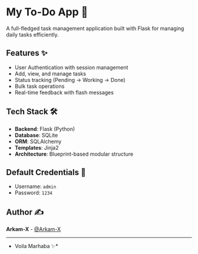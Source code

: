 # My To-Do App 📝

A full-fledged task management application built with Flask for managing daily tasks efficiently.

## Features ✨

- User Authentication with session management
- Add, view, and manage tasks
- Status tracking (Pending → Working → Done)
- Bulk task operations
- Real-time feedback with flash messages

## Tech Stack 🛠️

- **Backend**: Flask (Python)
- **Database**: SQLite
- **ORM**: SQLAlchemy
- **Templates**: Jinja2
- **Architecture**: Blueprint-based modular structure

## Default Credentials 🔑

- Username: `admin`
- Password: `1234`

## Author ✍️

**Arkam-X** - [@Arkam-X](https://github.com/Arkam-X)

---

* Voila Marhaba ✨*
